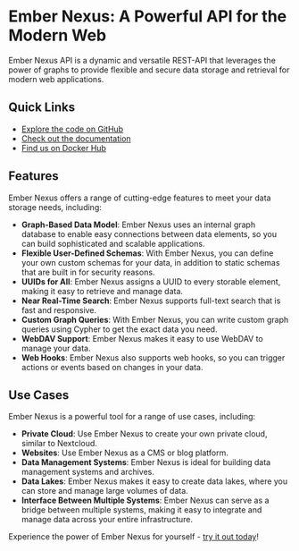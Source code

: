 # Ember Nexus: A Powerful API for the Modern Web

Ember Nexus API is a dynamic and versatile REST-API that leverages the power of graphs to provide flexible and secure
data storage and retrieval for modern web applications.

## Quick Links

- [Explore the code on GitHub](https://github.com/ember-nexus/api)
- [Check out the documentation](https://ember-nexus.github.io/api)
- [Find us on Docker Hub](https://hub.docker.com/r/embernexus/api)

## Features

Ember Nexus offers a range of cutting-edge features to meet your data storage needs, including:

- **Graph-Based Data Model**: Ember Nexus uses an internal graph database to enable easy connections between data
  elements, so you can build sophisticated and scalable applications.
- **Flexible User-Defined Schemas**: With Ember Nexus, you can define your own custom schemas for your data, in
  addition to static schemas that are built in for security reasons.
- **UUIDs for All**: Ember Nexus assigns a UUID to every storable element, making it easy to retrieve and manage data.
- **Near Real-Time Search**: Ember Nexus supports full-text search that is fast and responsive.
- **Custom Graph Queries**: With Ember Nexus, you can write custom graph queries using Cypher to get the exact data
  you need.
- **WebDAV Support**: Ember Nexus makes it easy to use WebDAV to manage your data.
- **Web Hooks**: Ember Nexus also supports web hooks, so you can trigger actions or events based on changes in your
  data.

## Use Cases

Ember Nexus is a powerful tool for a range of use cases, including:

- **Private Cloud**: Use Ember Nexus to create your own private cloud, similar to Nextcloud.
- **Websites**: Use Ember Nexus as a CMS or blog platform.
- **Data Management Systems**: Ember Nexus is ideal for building data management systems and archives.
- **Data Lakes**: Ember Nexus makes it easy to create data lakes, where you can store and manage large volumes of data.
- **Interface Between Multiple Systems**: Ember Nexus can serve as a bridge between multiple systems, making it easy
  to integrate and manage data across your entire infrastructure.

Experience the power of Ember Nexus for yourself - [try it out today](/getting-started/tech-stack)!
